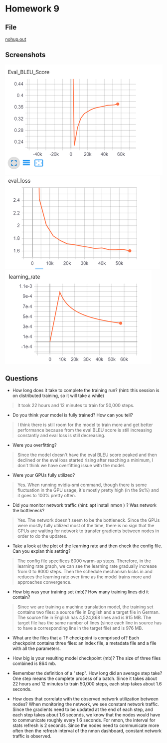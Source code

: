 # Homework 9

## File
[nohup.out](https://github.com/erikhou45/w251-assignments/blob/master/hw9/nohup.out)

## Screenshots
![Eval BLEU Score](eval_bleu_score.png)
![Eval Loss](eval_loss.png)
![Learning Rate](learning_rate.png)

## Questions

* How long does it take to complete the training run? (hint: this session is on distributed training, so it will take a while)
> It took 22 hours and 12 minutes to train for 50,000 steps.

* Do you think your model is fully trained? How can you tell?
> I think there is still room for the model to train more and get better performance because from the eval BLEU score is still increasing constantly and eval loss is still decreasing.

* Were you overfitting?
> Since the model doesn't have the eval BLEU score peaked and then declined or the eval loss started rising after reaching a minimum, I don't think we have overfitting issue with the model. 

* Were your GPUs fully utilized?
> Yes. When running nvidia-smi command, though there is some fluctuation in the GPU usage, it's mostly pretty high (in the 9x%) and it goes to 100% pretty often.

* Did you monitor network traffic (hint: apt install nmon ) ? Was network the bottleneck?
> Yes. The network doesn't seem to be the bottleneck. Since the GPUs were mostly fully utilized most of the time, there is no sign that the GPUs are waiting for network to transfer gradients between nodes in order to do the updates.

* Take a look at the plot of the learning rate and then check the config file. Can you explan this setting?
> The config file specifices 8000 warm-up steps. Therefore, in the learning rate graph, we can see the learning rate gradually increase from 0 to 8000 steps. Then the schedule mechanism kicks in and reduces the learning rate over time as the model trains more and approaches convergence.

* How big was your training set (mb)? How many training lines did it contain?
> Sinec we are training a machine translation model, the training set contains two files: a source file in English and a target file in German. The source file in English has 4,524,868 lines and is 915 MB. The target file has the same number of lines (since each line in source has to have a corresponding line in the target file) and is 976 MB.

* What are the files that a TF checkpoint is comprised of?
Each checkpoint contains three files: an index file, a metadata file and a file with all the parameters.

* How big is your resulting model checkpoint (mb)?
The size of three files combined is 864 mb.

* Remember the definition of a "step". How long did an average step take?
One step means the complete process of a batch. Since it takes about 22 hours and 12 minutes to train 50,000 steps, each step takes about 1.6 seconds.

* How does that correlate with the observed network utilization between nodes?
When monitoring the network, we see constant network traffic. Since the gradients need to be updated at the end of each step, and each step takes about 1.6 seconds, we know that the nodes would have to communicate roughly every 1.6 seconds. For nmon, the interval for stats refresh is 2 seconds. Since the nodes need to communicate more often then the refresh interval of the nmon dashboard, constant network traffic is observed.